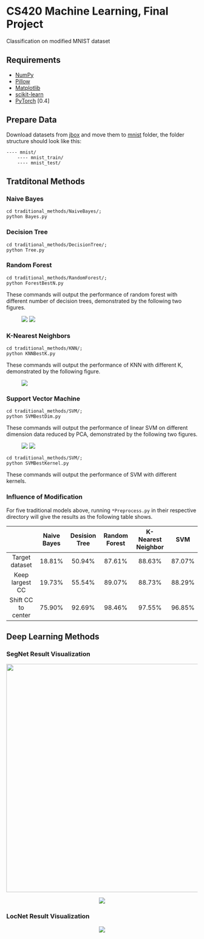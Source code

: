 # CS420 Machine Learning, Final Project
Classification on modified MNIST dataset

## Requirements
- [NumPy](https://github.com/numpy/numpy)
- [Pillow](https://github.com/python-pillow/Pillow)
- [Matplotlib](https://github.com/matplotlib/matplotlib)
- [scikit-learn](http://scikit-learn.org/stable/index.html)
- [PyTorch](https://github.com/pytorch/pytorch) [0.4]

## Prepare Data
Download datasets from [jbox](https://jbox.sjtu.edu.cn/l/VooiCd) and move them to [mnist](./mnist) folder, the folder structure should look like this:

    ---- mnist/
        ---- mnist_train/
        ---- mnist_test/

## Tratditonal Methods

### Naive Bayes

```shell
cd traditional_methods/NaiveBayes/;
python Bayes.py
```

### Decision Tree

```shell
cd traditional_methods/DecisionTree/;
python Tree.py
```

### Random Forest

```shell
cd traditional_methods/RandomForest/;
python ForestBestN.py
```

These commands will output the performance of random forest with different number of decision trees, demonstrated by the following two figures.

<figure class="half">
    <img src="img/forest-accu.png">
    <img src="img/forest-runtime.png">
</figure>

### K-Nearest Neighbors

```shell
cd traditional_methods/KNN/;
python KNNBestK.py
```

These commands will output the performance of KNN with different K, demonstrated by the following figure.

<figure>
    <img src="img/k-accu.png">
</figure> 

### Support Vector Machine

```shell
cd traditional_methods/SVM/;
python SVMBestDim.py
```

These commands will output the performance of linear SVM on different dimension data reduced by PCA, demonstrated by the 
following two figures.

<figure class="half">
    <img src="img/pca-accu.png">
    <img src="img/pca-runtime.png">
</figure>

```shell
cd traditional_methods/SVM/;
python SVMBestKernel.py
```

These commands will output the performance of SVM with different kernels.

### Influence of Modification

For five traditional models above, running `*Preprocess.py` in their respective directory will give 
the results as the following table shows.

|  | Naive Bayes | Desision Tree | Random Forest | K-Nearest Neighbor | SVM |
| :----: |:------------:| :----: |:------------:| :-: | :-: |
| Target dataset | 18.81% | 50.94% | 87.61% | 88.63% | 87.07% |
| Keep largest CC | 19.73% | 55.54% | 89.07% | 88.73% |88.29%|
| Shift CC to center | 75.90% | 92.69% | 98.46% | 97.55% | 96.85%|

## Deep Learning Methods

### SegNet Result Visualization

<div align=center>

<img src="./deep_learning_methods/img/segnet_vis.png" width="600" />

![](./deep_learning_methods/img/segnet_vis.png)

</div>

### LocNet Result Visualization

<div align=center>

![](./deep_learning_methods/img/locnet_vis.png)

</div>